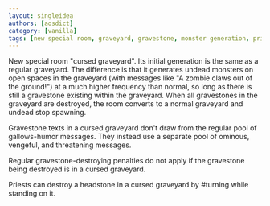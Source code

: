 ```yaml
---
layout: singleidea
authors: [aosdict]
category: [vanilla]
tags: [new special room, graveyard, gravestone, monster generation, priest role, turn undead]
---
```

New special room "cursed graveyard". Its initial generation is the same as a regular graveyard. The difference is that it generates undead monsters on open spaces in the graveyard (with messages like "A zombie claws out of the ground!") at a much higher frequency than normal, so long as there is still a gravestone existing within the graveyard. When all gravestones in the graveyard are destroyed, the room converts to a normal graveyard and undead stop spawning.

Gravestone texts in a cursed graveyard don't draw from the regular pool of gallows-humor messages. They instead use a separate pool of ominous, vengeful, and threatening messages.

Regular gravestone-destroying penalties do not apply if the gravestone being destroyed is in a cursed graveyard.

Priests can destroy a headstone in a cursed graveyard by #turning while standing on it.
